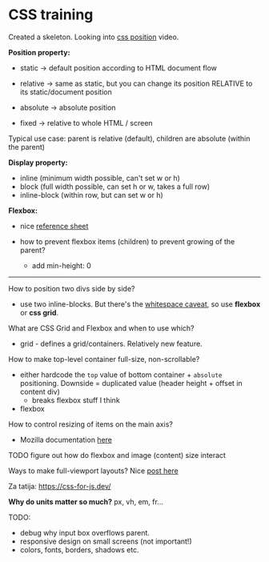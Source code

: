 # CSS training

Created a skeleton. Looking into [css position](https://www.youtube.com/watch?v=jx5jmI0UlXU) video.

**Position property:**

- static     -> default position according to HTML document flow
- relative -> same as static, but you can change its position RELATIVE to its static/document position

- absolute -> absolute position 
- fixed        -> relative to whole HTML / screen



Typical use case: parent is relative (default), children are absolute (within the parent)





**Display property:**

- inline (minimum width possible, can't set w or h)
- block (full width possible, can set h or w, takes a full row)
- inline-block (within row, but can set w or h)



**Flexbox:**

- nice [reference sheet](https://css-tricks.com/snippets/css/a-guide-to-flexbox/)

- how to prevent flexbox items (children) to prevent growing of the parent?
  - add min-height: 0



---

How to position two divs side by side?

- use two inline-blocks. But there's the [whitespace caveat](https://stackoverflow.com/questions/18262300/two-inline-block-elements-each-50-wide-do-not-fit-side-by-side-in-a-single-ro), so use **flexbox** or **css grid**.



What are CSS Grid and Flexbox and when to use which?

- grid - defines a grid/containers. Relatively new feature.



How to make top-level container full-size, non-scrollable?

- either hardcode the `top` value of bottom container + `absolute` positioning. Downside = duplicated value (header height + offset in content div)
  - breaks flexbox stuff I think
- flexbox



How to control resizing of items on the main axis?

- Mozilla documentation [here](https://developer.mozilla.org/en-US/docs/Web/CSS/CSS_Flexible_Box_Layout/Controlling_Ratios_of_Flex_Items_Along_the_Main_Ax)



TODO figure out how do flexbox and image (content) size interact



Ways to make full-viewport layouts? Nice [post here](https://blog.stevensanderson.com/2011/10/05/full-height-app-layouts-a-css-trick-to-make-it-easier/)



Za tatija: https://css-for-js.dev/ 



**Why do units matter so much?** px, vh, em, fr...



TODO:

- debug why input box overflows parent.
- responsive design on small screens (not important!)
- colors, fonts, borders, shadows etc.